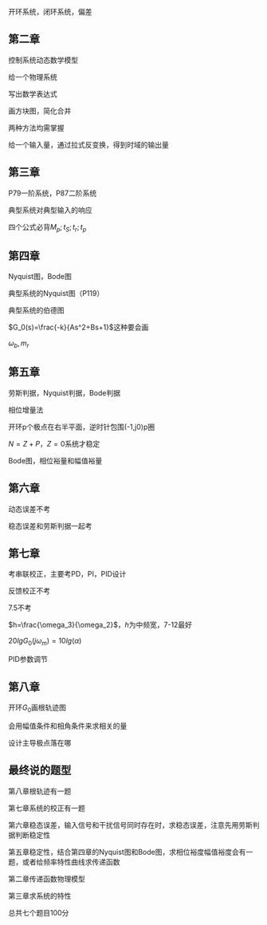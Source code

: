 开环系统，闭环系统，偏差

## 第二章

控制系统动态数学模型

给一个物理系统

写出数学表达式

画方块图，简化合并

两种方法均需掌握

给一个输入量，通过拉式反变换，得到时域的输出量

## 第三章

P79一阶系统，P87二阶系统

典型系统对典型输入的响应

四个公式必背$M_p;t_S;t_r;t_p$

## 第四章

Nyquist图，Bode图

典型系统的Nyquist图（P119）

典型系统的伯德图

$G_0(s)=\frac{-k}{As^2+Bs+1}$这种要会画

$\omega_b,m_r$

## 第五章

劳斯判据，Nyquist判据，Bode判据

相位增量法

开环p个极点在右半平面，逆时针包围(-1,j0)p圈

$N=Z+P$，$Z=0$系统才稳定

Bode图，相位裕量和幅值裕量

## 第六章

动态误差不考

稳态误差和劳斯判据一起考

## 第七章

考串联校正，主要考PD，PI，PID设计

反馈校正不考

7.5不考

$h=\frac{\omega_3}{\omega_2}$，$h$为中频宽，7-12最好

$20lgG_0(j\omega_m)=10lg(\alpha)$

PID参数调节

## 第八章

开环$G_0$画根轨迹图

会用幅值条件和相角条件来求相关的量

设计主导极点落在哪

## 最终说的题型

第八章根轨迹有一题

第七章系统的校正有一题

第六章稳态误差，输入信号和干扰信号同时存在时，求稳态误差，注意先用劳斯判据判断稳定性

第五章稳定性，结合第四章的Nyquist图和Bode图，求相位裕度幅值裕度会有一题，或者给频率特性曲线求传递函数

第二章传递函数物理模型

第三章求系统的特性

总共七个题目100分